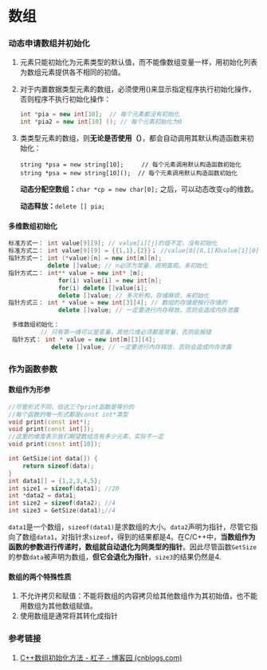 # 数组

### 动态申请数组并初始化

1. 元素只能初始化为元素类型的默认值，而不能像数组变量一样，用初始化列表为数组元素提供各不相同的初值。

2. 对于内置数据类型元素的数组，必须使用()来显示指定程序执行初始化操作，否则程序不执行初始化操作：

   ```c++
   int *pia = new int[10]; 	// 每个元素都没有初始化
   int *pia2 = new int[10] (); // 每个元素初始化为0
   ```

3. 类类型元素的数组，则**无论是否使用（）**，都会自动调用其默认构造函数来初始化：

   ```
   string *psa = new string[10];  	 // 每个元素调用默认构造函数初始化
   string *psa = new string[10]();  // 每个元素调用默认构造函数初始化
   ```

   **动态分配空数组：**`char *cp = new char[0];` 之后，可以动态改变`cp`的维数。

   **动态释放：**`delete [] pia;`

#### 多维数组初始化

```C++
标准方式一： int value[9][9]; // value[i][j]的值不定，没有初始化
标准方式二： int value[9][9] = {{1,1},{2}}； //value[0][0,1]和value[1][0]的值初始化，其他初始化为0
指针方式一： int (*value)[n] = new int[m][n];
		   delete []value; // n必须为常量，调用直观。未初始化
指针方式二： int** value = new int* [m];
              for(i) value[i] = new int[n];
              for(i) delete []value[i];
              delete []value; // 多次析构，存储麻烦，未初始化
指针方式三： int * value = new int[3][4]; // 数组的存储是按行存储的
              delete []value; // 一定要进行内存释放，否则会造成内存泄露

 多维数组初始化：
    	 // 只有第一维可以是变量，其他几维必须都是常量，否则会报错
 指针方式： int * value = new int[m][3][4]; 
            delete []value; // 一定要进行内存释放，否则会造成内存泄露 
```

### 作为函数参数

#### 数组作为形参

```c++
//尽管形式不同，但这三个print函数是等价的
//每个函数的唯一形式都是const int*类型
void print(const int*);
void print(const int[]);
//这里的维度表示我们期望数组含有多少元素，实际不一定
void print(const int[10]); 
```

```c++
int GetSize(int data[]) {
    return sizeof(data);
}
int data1[] = {1,2,3,4,5};
int size1 = sizeof(data1); //20
int *data2 = data1;
int size2 = sizeof(data2); //4
int size3 = GetSize(data1);//4
```

`data1`是一个数组，`sizeof(data1)`是求数组的大小。`data2`声明为指针，尽管它指向了数组`data1`，对指针求`sizeof`，得到的结果都是4。在C/C++中，**当数组作为函数的参数进行传递时，数组就自动退化为同类型的指针**。因此尽管函数`GetSize`的参数`data`被声明为数组，**但它会退化为指针**，`size3`的结果仍然是4.

#### 数组的两个特殊性质

1. 不允许拷贝和赋值：不能将数组的内容拷贝给其他数组作为其初始值，也不能用数组为其他数组赋值。
2. 使用数组是通常将其转化成指针

### 参考链接

1. [C++数组初始化方法 - 杠子 - 博客园 (cnblogs.com)](https://www.cnblogs.com/haoyijing/p/5815035.html)

